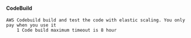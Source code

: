 #### CodeBuild
    AWS Codebuild build and test the code with elastic scaling. You only pay when you use it 
        1 Code build maximum timeout is 8 hour
        